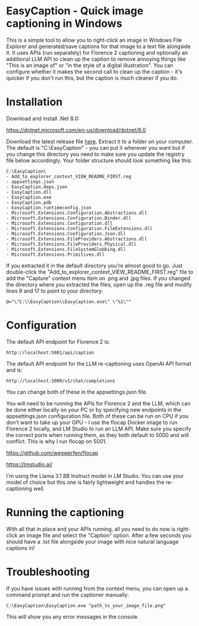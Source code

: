 # EasyCaption - Quick image captioning in Windows

This is a simple tool to allow you to right-click an image in Windows File Explorer and generated/save captions for that image to a text file alongside it. It uses APIs (run separately) for Florence 2 captioning and optionally an additional LLM API to clean up the caption to remove annoying things like "This is an image of" or "in the style of a digital illustration". You can configure whether it makes the second call to clean up the caption - it's quicker if you don't run this, but the caption is much cleaner if you do.

# Installation

Download and install .Net 8.0:

https://dotnet.microsoft.com/en-us/download/dotnet/8.0

Download the latest release file [here](https://github.com/morphicschris/easycaption/releases). Extract it to a folder on your computer. The default is "C:\EasyCaption\" - you can put it wherever you want but if you change this directory you need to make sure you update the registry file below accordingly. Your folder structure should look something like this:

```
C:\EasyCaption\
- Add_to_explorer_context_VIEW_README_FIRST.reg
- appsettings.json
- EasyCaption.deps.json
- EasyCaption.dll
- EasyCaption.exe
- EasyCaption.pdb
- EasyCaption.runtimeconfig.json
- Microsoft.Extensions.Configuration.Abstractions.dll
- Microsoft.Extensions.Configuration.Binder.dll
- Microsoft.Extensions.Configuration.dll
- Microsoft.Extensions.Configuration.FileExtensions.dll
- Microsoft.Extensions.Configuration.Json.dll
- Microsoft.Extensions.FileProviders.Abstractions.dll
- Microsoft.Extensions.FileProviders.Physical.dll
- Microsoft.Extensions.FileSystemGlobbing.dll
- Microsoft.Extensions.Primitives.dll
```

If you extracted it in the default directory you're almost good to go. Just double-click the "Add_to_explorer_context_VIEW_README_FIRST.reg" file to add the "Capture" context menu item on .png and .jpg files. If you changed the directory where you extracted the files, open up the .reg file and modify lines 9 and 17 to point to your directory:

`@="\"C:\\EasyCaption\\EasyCaption.exe\" \"%1\""`

# Configuration

The default API endpoint for Florence 2 is:

`http://localhost:5001/api/caption`

The default API endpoint for the LLM re-captioning uses OpenAI API format and is:

`http://localhost:5000/v1/chat/completions`

You can change both of these in the appsettings.json file.

You will need to be running the APIs for Florence 2 and the LLM, which can be done either locally on your PC or by specifying new endpoints in the appsettings.json configuration file. Both of these can be run on CPU if you don't want to take up your GPU - I use the flocap Docker image to run Florence 2 locally, and LM Studio to run an LLM API. Make sure you specify the correct ports when running them, as they both default to 5000 and will conflict. This is why I run flocap on 5001.

https://github.com/wegwerfen/flocap

https://lmstudio.ai/

I'm using the Llama 3.1 8B Instruct model in LM Studio. You can use your model of choice but this one is fairly lightweight and handles the re-captioning well.

# Running the captioning

With all that in place and your APIs running, all you need to do now is right-click an image file and select the "Caption" option. After a few seconds you should have a .txt file alongside your image with nice natural language captions in!

# Troubleshooting

If you have issues with running from the context menu, you can open up a command prompt and run the captioner manually:

`C:\EasyCaption\EasyCaption.exe "path_to_your_image_file.png"`

This will show you any error messages in the console.
